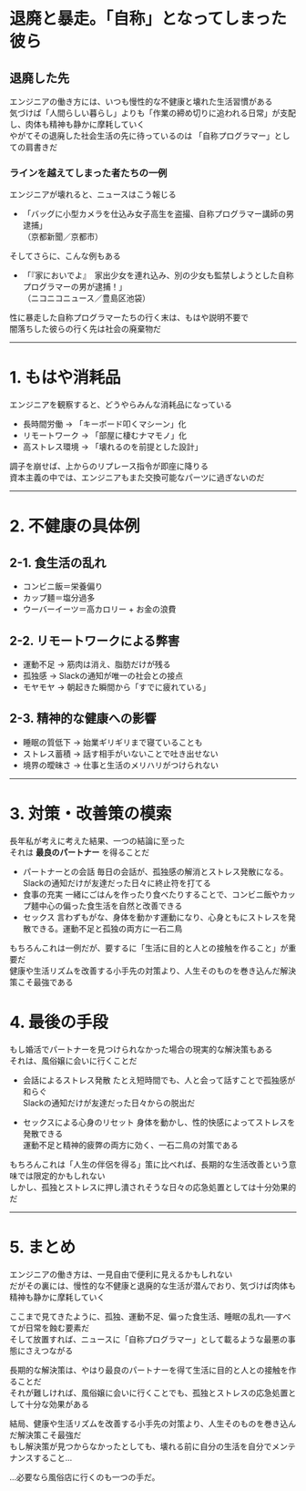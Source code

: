 # 退廃と暴走。「自称」となってしまった彼ら

## 退廃した先

エンジニアの働き方には、いつも慢性的な不健康と壊れた生活習慣がある  
気づけば「人間らしい暮らし」よりも「作業の締め切りに追われる日常」が支配し、肉体も精神も静かに摩耗していく  
やがてその退廃した社会生活の先に待っているのは 「自称プログラマー」としての肩書きだ  

### ラインを越えてしまった者たちの一例  

エンジニアが壊れると、ニュースはこう報じる  

* 「バッグに小型カメラを仕込み女子高生を盗撮、自称プログラマー講師の男逮捕」  
（京都新聞／京都市）  

そしてさらに、こんな例もある  
* 「『家においでよ』　家出少女を連れ込み、別の少女も監禁しようとした自称プログラマーの男が逮捕！」  
（ニコニコニュース／豊島区池袋）  

性に暴走した自称プログラマーたちの行く末は、もはや説明不要で  
闇落ちした彼らの行く先は社会の廃棄物だ  

---

# 1. もはや消耗品

エンジニアを観察すると、どうやらみんな消耗品になっている

* 長時間労働 → 「キーボード叩くマシーン」化  
* リモートワーク → 「部屋に棲むナマモノ」化  
* 高ストレス環境 → 「壊れるのを前提とした設計」  

調子を崩せば、上からのリプレース指令が即座に降りる  
資本主義の中では、エンジニアもまた交換可能なパーツに過ぎないのだ  

---

# 2. 不健康の具体例

## 2-1. 食生活の乱れ

* コンビニ飯＝栄養偏り  
* カップ麺＝塩分過多  
* ウーバーイーツ＝高カロリー + お金の浪費  

## 2-2. リモートワークによる弊害

* 運動不足 → 筋肉は消え、脂肪だけが残る  
* 孤独感 → Slackの通知が唯一の社会との接点  
* モヤモヤ → 朝起きた瞬間から「すでに疲れている」  

## 2-3. 精神的な健康への影響

* 睡眠の質低下 → 始業ギリギリまで寝ていることも  
* ストレス蓄積 → 話す相手がいないことで吐き出せない  
* 境界の曖昧さ → 仕事と生活のメリハリがつけられない  

---

# 3. 対策・改善策の模索

長年私が考えに考えた結果、一つの結論に至った  
それは **最良のパートナー** を得ることだ  

* パートナーとの会話
毎日の会話が、孤独感の解消とストレス発散になる。Slackの通知だけが友達だった日々に終止符を打てる  
* 食事の充実
一緒にごはんを作ったり食べたりすることで、コンビニ飯やカップ麺中心の偏った食生活を自然と改善できる  
* セックス
言わずもがな、身体を動かす運動になり、心身ともにストレスを発散できる。運動不足と孤独の両方に一石二鳥  

もちろんこれは一例だが、要するに「生活に目的と人との接触を作ること」が重要だ  
健康や生活リズムを改善する小手先の対策より、人生そのものを巻き込んだ解決策こそ最強である  

# 4. 最後の手段

もし婚活でパートナーを見つけられなかった場合の現実的な解決策もある  
それは、風俗嬢に会いに行くことだ  

* 会話によるストレス発散
たとえ短時間でも、人と会って話すことで孤独感が和らぐ  
Slackの通知だけが友達だった日々からの脱出だ  

* セックスによる心身のリセット
身体を動かし、性的快感によってストレスを発散できる  
運動不足と精神的疲弊の両方に効く、一石二鳥の対策である  

もちろんこれは「人生の伴侶を得る」策に比べれば、長期的な生活改善という意味では限定的かもしれない  
しかし、孤独とストレスに押し潰されそうな日々の応急処置としては十分効果的だ  

---

# 5. まとめ

エンジニアの働き方は、一見自由で便利に見えるかもしれない  
だがその裏には、慢性的な不健康と退廃的な生活が潜んでおり、気づけば肉体も精神も静かに摩耗していく  

ここまで見てきたように、孤独、運動不足、偏った食生活、睡眠の乱れ──すべてが日常を蝕む要素だ  
そして放置すれば、ニュースに「自称プログラマー」として載るような最悪の事態にさえつながる  

長期的な解決策は、やはり最良のパートナーを得て生活に目的と人との接触を作ることだ  
それが難しければ、風俗嬢に会いに行くことでも、孤独とストレスの応急処置として十分な効果がある  

結局、健康や生活リズムを改善する小手先の対策より、人生そのものを巻き込んだ解決策こそ最強だ  
もし解決策が見つからなかったとしても、壊れる前に自分の生活を自分でメンテナンスすること...

...必要なら風俗店に行くのも一つの手だ。
